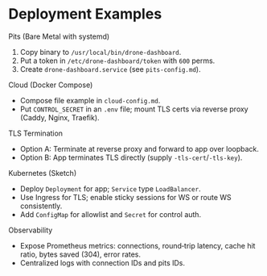 # Deployment Examples

Pits (Bare Metal with systemd)

1. Copy binary to `/usr/local/bin/drone-dashboard`.
2. Put a token in `/etc/drone-dashboard/token` with `600` perms.
3. Create `drone-dashboard.service` (see `pits-config.md`).

Cloud (Docker Compose)

- Compose file example in `cloud-config.md`.
- Put `CONTROL_SECRET` in an `.env` file; mount TLS certs via reverse proxy
  (Caddy, Nginx, Traefik).

TLS Termination

- Option A: Terminate at reverse proxy and forward to app over loopback.
- Option B: App terminates TLS directly (supply `-tls-cert`/`-tls-key`).

Kubernetes (Sketch)

- Deploy `Deployment` for app; `Service` type `LoadBalancer`.
- Use Ingress for TLS; enable sticky sessions for WS or route WS consistently.
- Add `ConfigMap` for allowlist and `Secret` for control auth.

Observability

- Expose Prometheus metrics: connections, round‑trip latency, cache hit ratio,
  bytes saved (304), error rates.
- Centralized logs with connection IDs and pits IDs.

